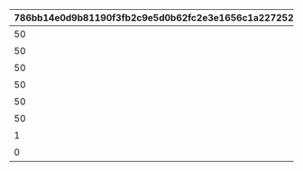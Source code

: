 |786bb14e0d9b81190f3fb2c9e5d0b62fc2e3e1656c1a227252ac47430d20ff80|3a1a11e27938f12182f15542a45aa14d3c11eee9a46611c7fee3fea42389381b|9168244d0ad36a601f30105485483932f0a4a6391cd3609138fc5500764ef60b|ca98f6c1737e5c783f47a03dba0b9fd2a487a01339376d29b610cdda004426d8|3e1225907a1f1fa5ce3f8259db83e13f2eef8e929841b1472fc1d5c2353d0bdb|3a4fbfd0bc86033adaccf7f81b430ca007587f426a71186ff414696b6091c3b2|362dc55b9baefa1f57b1710470cd201f8c02cf47dd55e1a9f789fd1a34536ae9|467b0ce795b6c76682430a6cc7027a9d2a04d860ad66f81c058586cb7c6f1086|18b6842b4273e1d16617fbe320752a661a1c404e6920d77f25b035cec340264c|0c20b468f87774734197d4d4ad0baf724191a5abc6fa6b7eb22b673cbacf67fd|
| --- | --- | --- | --- | --- | --- | --- | --- | --- | --- |
|50|91002|オコサマタイソー|5152061|8|10152|2024/08/31 12:00:00|1|2|5152601|
|50|91002|アイドルタイソー|5152062|8|10152|2024/09/01 12:00:00|2|2|5152061|
|50|91002|タンキュータイソー|5152063|8|10152|2024/09/02 12:00:00|3|2|5152062|
|50|91002|グータラタイソー|5152064|8|10152|2024/09/03 12:00:00|4|2|5152063|
|50|91002|シンレータイソー|5152065|8|10152|2024/09/04 12:00:00|5|2|5152064|
|50|91002|ラジーオタイソー|5152066|8|10152|2024/09/05 12:00:00|6|2|5152065|
|1|11001328|コンプリート演出|5152075|15|10152|0|0|3|5152066|
|0|0|オープニング|5152601|0|10152|0|0|1|0|